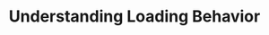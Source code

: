 ---
title: Understanding Loading Behavior
permalink: /replication/loading/understanding-loading-behavior
---